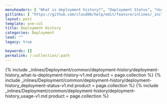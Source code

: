 ```yaml
---
menuheaders: [ "What is deployment history?", "Deployment Status", "Usage" ]
gitlinks: [ "https://github.com/cloud66/help/edit/feature/inlines/_includes/_inlines/Deployment/common/deployment-history/deployment-history_what-is-deployment-history-v1.md", "https://github.com/cloud66/help/edit/feature/inlines/_includes/_inlines/Deployment/common/deployment-history/deployment-history_deployment-status-v1.md", "https://github.com/cloud66/help/edit/feature/inlines/_includes/_inlines/Deployment/common/deployment-history/deployment-history_usage-v1.md" ]
layout: post
template: one-col
title: Deployment History
categories: Deployment
lead: ""
legacy: true

keywords: []
permalink: /:collection/:path
---
```




<a name="1"></a>{% include _inlines/Deployment/common/deployment-history/deployment-history_what-is-deployment-history-v1.md  product = page.collection %}
<a name="2"></a>{% include _inlines/Deployment/common/deployment-history/deployment-history_deployment-status-v1.md  product = page.collection %}
<a name="3"></a>{% include _inlines/Deployment/common/deployment-history/deployment-history_usage-v1.md  product = page.collection %}